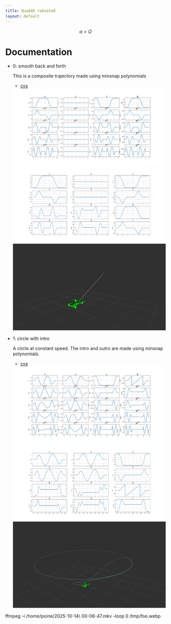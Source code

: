 ```yaml
---
title: Quad4D rebooted
layout: default
---
```


<script src="https://cdn.mathjax.org/mathjax/latest/MathJax.js?config=TeX-AMS-MML_HTMLorMML" type="text/javascript"></script>

$$
\alpha = \Omega
$$

# Documentation


* 0: smooth back and forth

	This is a composite trajectory made using minsnap polynomials

  * [cvs](https://github.com/poine/quad4d_rebooted/blob/main/outputs/000_back_and_forth.csv)

  <img src="https://github.com/poine/quad4d_rebooted/blob/main/outputs/000_back_and_forth_flat_out.png?raw=true" width="800" height="240" title="flat output">
  <img src="https://github.com/poine/quad4d_rebooted/blob/main/outputs/000_back_and_forth_state.png?raw=true" width="800" height="240" title="state">

  <img src="graphics/000_back_and_forth.webp" width="800">



* 1: circle with intro

  A circle at constant speed. The intro and outro are made using minsnap polynomials.
  
  * [cvs](https://github.com/poine/quad4d_rebooted/blob/main/outputs/001_circle_with_intro_slow.csv)
  
  <img src="https://github.com/poine/quad4d_rebooted/blob/main/outputs/001_circle_with_intro_slow_flat_out.png?raw=true" width="800" height="240" title="flat output">
  <img src="https://github.com/poine/quad4d_rebooted/blob/main/outputs/001_circle_with_intro_slow_state.png?raw=true" width="800" height="240" title="state">

  <img src="graphics/001_circle_with_intro_slow.webp" width="800">





ffmpeg -i /home/poine/2025-10-14\ 00-06-47.mkv -loop 0 /tmp/foo.webp
